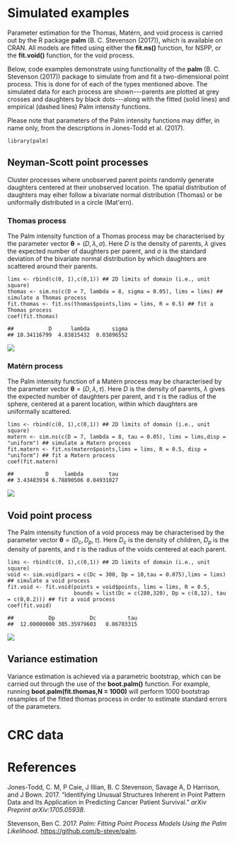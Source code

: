 Simulated examples
==================

Parameter estimation for the Thomas, Matérn, and void process is carried
out by the R package **palm** (B. C. Stevenson (2017)), which is
available on CRAN. All models are fitted using either the **fit.ns()**
function, for NSPP, or the **fit.void()** function, for the void
process.

Below, code examples demonstrate using functionality of the **palm** (B.
C. Stevenson (2017)) package to simulate from and fit a two-dimensional
point process. This is done for of each of the types mentioned above.
The simulated data for each process are shown---parents are plotted at
grey crosses and daughters by black dots---along with the fitted (solid
lines) and empirical (dashed lines) Palm intensity functions.

Please note that parameters of the Palm intensity functions may differ,
in name only, from the descriptions in Jones-Todd et al. (2017).

    library(palm)

Neyman-Scott point processes
----------------------------

Cluster processes where unobserved parent points randomly generate
daughters centered at their unobserved location. The spatial
distribution of daughters may eiher follow a bivariate normal
distribution (Thomas) or be uniformally distributed in a circle
(Mat'ern).

### Thomas process

The Palm intensity function of a Thomas process may be characterised by
the parameter vector **θ** = (*D*, *λ*, *σ*). Here *D* is the density of
parents, *λ* gives the expected number of daughters per parent, and *σ*
is the standard deviation of the bivariate normal distribution by which
daughters are scattered around their parents.

    lims <- rbind(c(0, 1),c(0,1)) ## 2D limits of domain (i.e., unit square)
    thomas <- sim.ns(c(D = 7, lambda = 8, sigma = 0.05), lims = lims) ## simulate a Thomas process
    fit.thomas <- fit.ns(thomas$points,lims = lims, R = 0.5) ## fit a Thomas process
    coef(fit.thomas)

    ##           D      lambda       sigma 
    ## 10.34116799  4.83815432  0.03896552

![](/home/charlotte/Git/examples/CRC_point_process_files/figure-markdown_strict/plot%20thomas-1.png)

### Matérn process

The Palm intensity function of a Matérn process may be characterised by
the parameter vector **θ** = (*D*, *λ*, *τ*). Here *D* is the density of
parents, *λ* gives the expected number of daughters per parent, and *τ*
is the radius of the sphere, centered at a parent location, within which
daughters are uniformally scattered.

    lims <- rbind(c(0, 1),c(0,1)) ## 2D limits of domain (i.e., unit square)
    matern <- sim.ns(c(D = 7, lambda = 8, tau = 0.05), lims = lims,disp = "uniform") ## simulate a Matern process
    fit.matern <- fit.ns(matern$points,lims = lims, R = 0.5, disp = "uniform") ## fit a Matern process
    coef(fit.matern)

    ##          D     lambda        tau 
    ## 3.43483934 6.78890506 0.04931027

![](/home/charlotte/Git/examples/CRC_point_process_files/figure-markdown_strict/plot%20matern-1.png)

Void point process
------------------

The Palm intensity function of a void process may be characterised by
the parameter vector
**θ** = (*D*<sub>*c*</sub>, *D*<sub>*p*</sub>, *τ*). Here
*D*<sub>*c*</sub> is the density of children, *D*<sub>*p*</sub> is the
density of parents, and *τ* is the radius of the voids centered at each
parent.

    lims <- rbind(c(0, 1),c(0,1)) ## 2D limits of domain (i.e., unit square)
    void <- sim.void(pars = c(Dc = 300, Dp = 10,tau = 0.075),lims = lims) ## simulate a void process
    fit.void <- fit.void(points = void$points, lims = lims, R = 0.5,
                         bounds = list(Dc = c(280,320), Dp = c(8,12), tau = c(0,0.2))) ## fit a void process
    coef(fit.void)

    ##           Dp           Dc          tau 
    ##  12.00000000 305.35979603   0.06703315

![](/home/charlotte/Git/examples/CRC_point_process_files/figure-markdown_strict/plot%20void-1.png)

Variance estimation
-------------------

Variance estimation is achieved via a parametric bootstrap, which can be
carried out through the use of the **boot.palm()** function. For
example, running **boot.palm(fit.thomas,N = 1000)** will perform 1000
bootstrap resamples of the fitted thomas process in order to estimate
standard errors of the parameters.

CRC data
========

References
==========

Jones-Todd, C. M, P Caie, J Illian, B. C Stevenson, Savage A, D
Harrison, and J Bown. 2017. “Identifying Unusual Structures Inherent in
Point Pattern Data and Its Application in Predicting Cancer Patient
Survival.” *arXiv Preprint arXiv:1705.05938*.

Stevenson, Ben C. 2017. *Palm: Fitting Point Process Models Using the
Palm Likelihood*. <https://github.com/b-steve/palm>.
